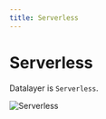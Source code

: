 ```yaml
---
title: Serverless
---
```


# Serverless

Datalayer is `Serverless`.

![Serverless](/_images/why/serverless.jpg "Serverless")
